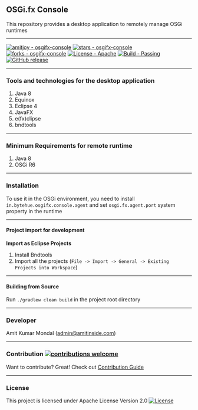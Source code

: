 <!--p align="center">
  <img width="563" alt="logo" src="https://user-images.githubusercontent.com/13380182/101778008-90754300-3af3-11eb-95da-91c54608f277.png" />
</p-->

## OSGi.fx Console

This repository provides a desktop application to remotely manage OSGi runtimes

-----------------------------------------------------------------------------------------------------------

[![amitjoy - osgifx-console](https://img.shields.io/static/v1?label=amitjoy&message=osgi-messaging&color=blue&logo=github)](https://github.com/amitjoy/osgifx-console)
[![stars - osgifx-console](https://img.shields.io/github/stars/amitjoy/osgifx-console?style=social)](https://github.com/amitjoy/osgifx-console)
[![forks - osgifx-console](https://img.shields.io/github/forks/amitjoy/osgi-messaging?style=social)](https://github.com/amitjoy/osgifx-console)
[![License - Apache](https://img.shields.io/badge/License-Apache-blue)](#license)
[![Build - Passing](https://img.shields.io/badge/Build-Passing-brightgreen)](https://github.com/amitjoy/osgifx-console/runs/1485969918)
[![GitHub release](https://img.shields.io/github/release/amitjoy/osgifx-console?include_prereleases&sort=semver)](https://github.com/amitjoy/osgifx-console/releases/)

------------------------------------------------------------------------------------------------------------

### Tools and technologies for the desktop application

1. Java 8
2. Equinox
3. Eclipse 4
5. JavaFX
6. e(fx)clipse
7. bndtools

------------------------------------------------------------------------------------------------------------

### Minimum Requirements for remote runtime

1. Java 8
2. OSGi R6

------------------------------------------------------------------------------------------------------------

### Installation

To use it in the OSGi environment, you need to install `in.bytehue.osgifx.console.agent` and set `osgi.fx.agent.port` system property in the runtime

--------------------------------------------------------------------------------------------------------------

#### Project import for development

**Import as Eclipse Projects**

1. Install Bndtools
2. Import all the projects (`File -> Import -> General -> Existing Projects into Workspace`)

--------------------------------------------------------------------------------------------------------------

#### Building from Source

Run `./gradlew clean build` in the project root directory

--------------------------------------------------------------------------------------------------------------

### Developer

Amit Kumar Mondal (admin@amitinside.com)

--------------------------------------------------------------------------------------------------------------

### Contribution [![contributions welcome](https://img.shields.io/badge/contributions-welcome-brightgreen.svg?style=flat)](https://github.com/amitjoy/osgi-messaging/issues)

Want to contribute? Great! Check out [Contribution Guide](https://github.com/amitjoy/osgi-messaging/blob/master/CONTRIBUTING.md)

--------------------------------------------------------------------------------------------------------------

### License

This project is licensed under Apache License Version 2.0 [![License](http://img.shields.io/badge/license-Apache-blue.svg)](https://www.apache.org/licenses/LICENSE-2.0)
